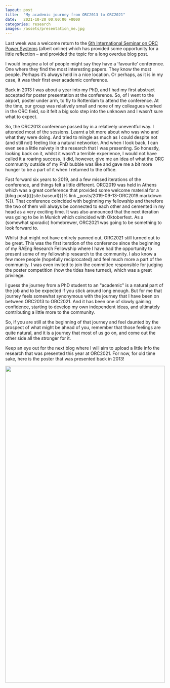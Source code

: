 ```yaml
---
layout: post
title:  "My academic journey from ORC2013 to ORC2021"
date:   2021-10-20 00:00:00 +0000
categories: research
images: /assets/presentation_me.jpg
---
```

Last week was a welcome return to the [6th International Seminar on ORC Power Systems](https://www.orc2021.com/) (albeit online) which has provided some opportunity for a little reflection – and provided the topic for a long overdue blog post.

I would imagine a lot of people might say they have a ‘favourite’ conference. One where they find the most interesting papers. They know the most people. Perhaps it’s always held in a nice location. Or perhaps, as it is in my case, it was their first ever academic conference.

Back in 2013 I was about a year into my PhD, and I had my first abstract accepted for poster presentation at the conference. So, of I went to the airport, poster under arm, to fly to Rotterdam to attend the conference. At the time, our group was relatively small and none of my colleagues worked in the ORC field, so it felt a big solo step into the unknown and I wasn’t sure what to expect.

So, the ORC2013 conference passed by in a relatively uneventful way. I attended most of the sessions. Learnt a bit more about who was who and what they were doing. And tried to mingle as much as I could despite not (and still not) feeling like a natural networker. And when I look back, I can even see a little naivety in the research that I was presenting. So honestly, looking back on it, whilst it wasn’t a terrible experience, I would not have called it a roaring success. It did, however, give me an idea of what the ORC community outside of my PhD bubble was like and gave me a bit more hunger to be a part of it when I returned to the office.

Fast forward six years to 2019, and a few missed iterations of the conference, and things felt a little different. ORC2019 was held in Athens which was a great conference that provided some welcome material for a [blog post]({{site.baseurl}}{% link _posts/2019-09-13-ORC2019.markdown %}). That conference coincided with beginning my fellowship and therefore the two of them will always be connected to each other and cemented in my head as a very exciting time. It was also announced that the next iteration was going to be in Munich which coincided with Oktoberfest. As a (somewhat sporadic) homebrewer, ORC2021 was going to be something to look forward to.

Whilst that might not have entirely panned out, ORC2021 still turned out to be great. This was the first iteration of the conference since the beginning of my RAEng Research Fellowship where I have had the opportunity to present some of my fellowship research to the community. I also know a few more people (hopefully reciprocated) and feel much more a part of the community. I was even invited to join the committee responsible for judging the poster competition (how the tides have turned), which was a great privilege.

I guess the journey from a PhD student to an "academic" is a natural part of the job and to be expected if you stick around long enough. But for me that journey feels somewhat synonymous with the journey that I have been on between ORC2013 to ORC2021. And it has been one of slowly gaining confidence, starting to develop my own independent ideas, and ultimately contributing a little more to the community.

So, if you are still at the beginning of that journey and feel daunted by the prospect of what might be ahead of you, remember that those feelings are quite natural, and it is a journey that most of us go on, and come out the other side all the stronger for it.

Keep an eye out for the next blog where I will aim to upload a little info the research that was presented this year at ORC2021. For now, for old time sake, here is the poster that was presented back in 2013!



<p></p>
<div style="text-align:center">
<img src="/assets/ORC2013-poster.png" width="100%" height="1000px">
</div>
<p></p>